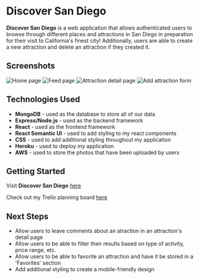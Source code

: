 # **Discover San Diego**
**Discover San Diego** is a web application that allows authenticated users to browse through different places and attractions in San Diego in preparation for their visit to California's finest city! Additionally, users are able to create a new attraction and delete an attraction if they created it.

 
## **Screenshots**
![Home page](https://i.imgur.com/TbpM3rv.png)
![Feed page](https://i.imgur.com/GWry0SQ.png)
![Attraction detail page](https://i.imgur.com/FXNgybg.png)
![Add attraction form](https://i.imgur.com/PP2hQlA.png)


## **Technologies Used**
- **MongoDB** - used as the database to store all of our data 
- **Express/Node.js** - used as the backend framework
- **React** - used as the frontend framework
- **React Semantic UI** - used to add styling to my react components
- **CSS** - used to add additional styling throughout my application
- **Heroku** - used to deploy my application
- **AWS** - used to store the photos that have been uploaded by users


## **Getting Started**
Visit **Discover San Diego** [here](https://discoversd.herokuapp.com/)

Check out my Trello planning board [here](https://trello.com/b/zSmCcskq/project-4)

 
## **Next Steps** 
- Allow users to leave comments about an atraction in an attraction's detail page
- Allow users to be able to filter their results based on type of activity, price range, etc.
- Allow users to be able to favorite an attraction and have it be stored in a 'Favorites' section
- Add additional styling to create a mobile-friendly design
